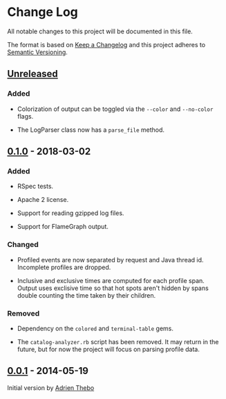 # Change Log

All notable changes to this project will be documented in this file.

The format is based on [Keep a Changelog](http://keepachangelog.com/)
and this project adheres to [Semantic Versioning](http://semver.org/).


## [Unreleased]

### Added

  - Colorization of output can be toggled via the `--color` and `--no-color`
    flags.

  - The LogParser class now has a `parse_file` method.

## [0.1.0] - 2018-03-02

### Added

  - RSpec tests.

  - Apache 2 license.

  - Support for reading gzipped log files.

  - Support for FlameGraph output.

### Changed

  - Profiled events are now separated by request and Java thread id. Incomplete
    profiles are dropped.

  - Inclusive and exclusive times are computed for each profile span. Output
    uses exclisive time so that hot spots aren't hidden by spans double
    counting the time taken by their children.

### Removed

  - Dependency on the `colored` and `terminal-table` gems.

  - The `catalog-analyzer.rb` script has been removed. It may return in the
    future, but for now the project will focus on parsing profile data.


## [0.0.1] - 2014-05-19

Initial version by [Adrien Thebo](https://github.com/adrienthebo)


[Unreleased]: https://github.com/Sharpie/puppet-profile-parser/compare/0.1.0...HEAD
[0.1.0]: https://github.com/Sharpie/puppet-profile-parser/compare/0.0.1...0.1.0
[0.0.1]: https://github.com/Sharpie/puppet-profile-parser/compare/53a9d9f...0.0.1
